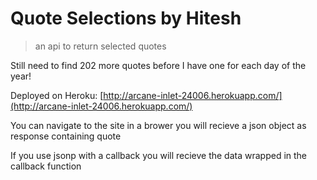 #  Quote Selections by Hitesh
> an api to return selected quotes

Still need to find 202 more quotes before I have one for each day of the year!

Deployed on Heroku: [http://arcane-inlet-24006.herokuapp.com/](http://arcane-inlet-24006.herokuapp.com/)

You can navigate to the site in a brower you will recieve a json object as response containing quote

If you use jsonp with a callback you will recieve the data wrapped in the callback function

